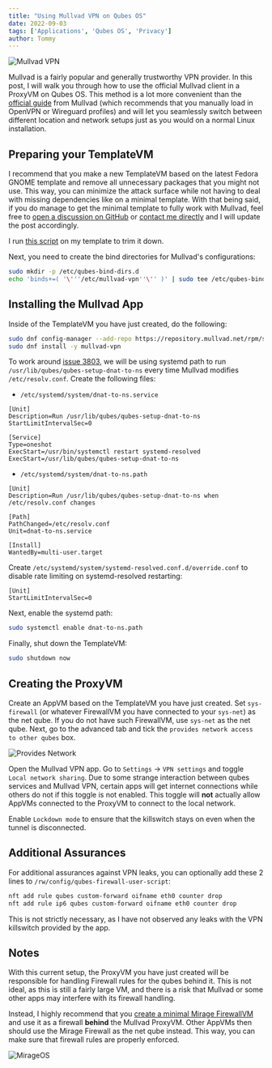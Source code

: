 ```yaml
---
title: "Using Mullvad VPN on Qubes OS"
date: 2022-09-03
tags: ['Applications', 'Qubes OS', 'Privacy']
author: Tommy
---
```


![Mullvad VPN](/images/mullvad-vpn.png)

Mullvad is a fairly popular and generally trustworthy VPN provider. In this post, I will walk you through how to use the official Mullvad client in a ProxyVM on Qubes OS. This method is a lot more convenient than the [official guide](https://mullvad.net/en/help/qubes-os-4-and-mullvad-vpn/) from Mullvad (which recommends that you manually load in OpenVPN or Wireguard profiles) and will let you seamlessly switch between different location and network setups just as you would on a normal Linux installation.

## Preparing your TemplateVM

I recommend that you make a new TemplateVM based on the latest Fedora GNOME template and remove all unnecessary packages that you might not use. This way, you can minimize the attack surface while not having to deal with missing dependencies like on a minimal template. With that being said, if you do manage to get the minimal template to fully work with Mullvad, feel free to [open a discussion on GitHub](https://github.com/orgs/PrivSec-dev/discussions) or [contact me directly](https://tommytran.io/contact) and I will update the post accordingly.

I run [this script](https://github.com/TommyTran732/QubesOS-Scripts/blob/main/fedora-gnome/fedora-gnome.sh) on my template to trim it down.

Next, you need to create the bind directories for Mullvad's configurations:

```bash
sudo mkdir -p /etc/qubes-bind-dirs.d
echo 'binds+=( '\'''/etc/mullvad-vpn''\'' )' | sudo tee /etc/qubes-bind-dirs.d/50_user.conf 
```

## Installing the Mullvad App

Inside of the TemplateVM you have just created, do the following:

```bash
sudo dnf config-manager --add-repo https://repository.mullvad.net/rpm/stable/mullvad.repo
sudo dnf install -y mullvad-vpn
```

To work around [issue 3803](https://github.com/mullvad/mullvadvpn-app/issues/3803), we will be using systemd path to run `/usr/lib/qubes/qubes-setup-dnat-to-ns` every time Mullvad modifies `/etc/resolv.conf`. Create the following files:

- `/etc/systemd/system/dnat-to-ns.service`
```
[Unit]
Description=Run /usr/lib/qubes/qubes-setup-dnat-to-ns
StartLimitIntervalSec=0

[Service]
Type=oneshot
ExecStart=/usr/bin/systemctl restart systemd-resolved
ExecStart=/usr/lib/qubes/qubes-setup-dnat-to-ns
```

- `/etc/systemd/system/dnat-to-ns.path`

```
[Unit]
Description=Run /usr/lib/qubes/qubes-setup-dnat-to-ns when /etc/resolv.conf changes

[Path]
PathChanged=/etc/resolv.conf
Unit=dnat-to-ns.service

[Install]
WantedBy=multi-user.target
```

Create `/etc/systemd/system/systemd-resolved.conf.d/override.conf` to disable rate limiting on systemd-resolved restarting:

```
[Unit]
StartLimitIntervalSec=0
```

Next, enable the systemd path:

```bash
sudo systemctl enable dnat-to-ns.path
```

Finally, shut down the TemplateVM:

```bash
sudo shutdown now
```

## Creating the ProxyVM

Create an AppVM based on the TemplateVM you have just created. Set `sys-firewall` (or whatever FirewallVM you have connected to your `sys-net`) as the net qube. If you do not have such FirewallVM, use `sys-net` as the net qube. Next, go to the advanced tab and tick the `provides network access to other qubes` box.

![Provides Network](/images/provides-network.png)

Open the Mullvad VPN app. Go to `Settings` → `VPN settings` and toggle `Local network sharing`. Due to some strange interaction between qubes services and Mullvad VPN, certain apps will get internet connections while others do not if this toggle is not enabled. This toggle will **not** actually allow AppVMs connected to the ProxyVM to connect to the local network.

Enable `Lockdown mode` to ensure that the killswitch stays on even when the tunnel is disconnected.

## Additional Assurances

For additional assurances against VPN leaks, you can optionally add these 2 lines to `/rw/config/qubes-firewall-user-script`:

```bash
nft add rule qubes custom-forward oifname eth0 counter drop
nft add rule ip6 qubes custom-forward oifname eth0 counter drop
```

This is not strictly necessary, as I have not observed any leaks with the VPN killswitch provided by the app.

## Notes

With this current setup, the ProxyVM you have just created will be responsible for handling Firewall rules for the qubes behind it. This is not ideal, as this is still a fairly large VM, and there is a risk that Mullvad or some other apps may interfere with its firewall handling.

Instead, I highly recommend that you [create a minimal Mirage FirewallVM](/posts/qubes/firewalling-with-mirageos-on-qubes-os/) and use it as a firewall **behind** the Mullvad ProxyVM. Other AppVMs then should use the Mirage Firewall as the net qube instead. This way, you can make sure that firewall rules are properly enforced.

![MirageOS](/images/mirageos.png)
